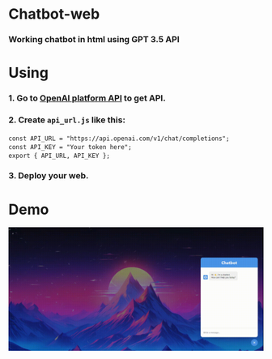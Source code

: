 # Chatbot-web
### Working chatbot in html using GPT 3.5 API

# Using
### 1. Go to [OpenAI platform API](https://platform.openai.com/api-keys) to get API.
### 2. Create `api_url.js` like this:

`const API_URL = "https://api.openai.com/v1/chat/completions";`  
`const API_KEY = "Your token here";`  
`export { API_URL, API_KEY };`

### 3. Deploy your web.

# Demo
<img src="image/screen.gif?raw=true" alt="demo">
<!-- ![demo](image/screen.gif?raw=true) -->

